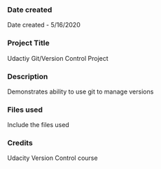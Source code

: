 ### Date created   
Date created - 5/16/2020

### Project Title
Udactiy Git/Version Control Project

### Description
Demonstrates ability to use git to manage versions

### Files used
Include the files used

### Credits
Udacity Version Control course
